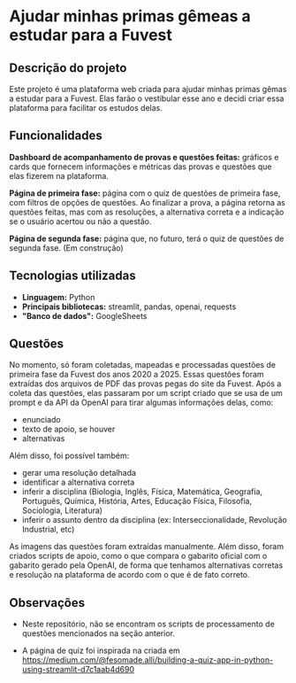 # Ajudar minhas primas gêmeas a estudar para a Fuvest

## Descrição do projeto

Este projeto é uma plataforma web criada para ajudar minhas primas gêmas a estudar para a Fuvest. Elas farão o vestibular esse ano e decidi criar essa plataforma para facilitar os estudos delas.

## Funcionalidades

**Dashboard de acompanhamento de provas e questões feitas:** gráficos e cards que fornecem informações e métricas das provas e questões que elas fizerem na plataforma.

**Página de primeira fase:** página com o quiz de questões de primeira fase, com filtros de opções de questões. Ao finalizar a prova, a página retorna as questões feitas, mas com as resoluções, a alternativa correta e a indicação se o usuário acertou ou não a questão.

**Página de segunda fase:** página que, no futuro, terá o quiz de questões de segunda fase. (Em construção)

## Tecnologias utilizadas

* **Linguagem:** Python
* **Principais bibliotecas:** streamlit, pandas, openai, requests
* **"Banco de dados":** GoogleSheets

## Questões

No momento, só foram coletadas, mapeadas e processadas questões de primeira fase da Fuvest dos anos 2020 a 2025. Essas questões foram extraídas dos arquivos de PDF das provas pegas do site da Fuvest.
Após a coleta das questões, elas passaram por um script criado que se usa de um prompt e da API da OpenAI para tirar algumas informações delas, como:
 - enunciado
 - texto de apoio, se houver
 - alternativas

Além disso, foi possível também:
 - gerar uma resolução detalhada
 - identificar a alternativa correta
 - inferir a disciplina (Biologia, Inglês, Física, Matemática, Geografia, Português, Química, História, Artes, Educação Física, Filosofia, Sociologia, Literatura)
 - inferir o assunto dentro da disciplina (ex: Interseccionalidade, Revolução Industrial, etc)

As imagens das questões foram extraídas manualmente. Além disso, foram criados scripts de apoio, como o que compara o gabarito oficial com o gabarito gerado pela OpenAI, de forma que tenhamos alternativas corretas e resolução na plataforma de acordo com o que é de fato correto.

## Observações

- Neste repositório, não se encontram os scripts de processamento de questões mencionados na seção anterior.

- A página de quiz foi inspirada na criada em https://medium.com/@fesomade.alli/building-a-quiz-app-in-python-using-streamlit-d7c1aab4d690